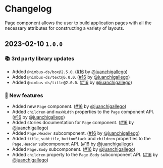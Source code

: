 # Changelog

Page component allows the user to build application pages with all the necessary attributes for constructing a variety of layouts.

## 2023-02-10 `1.0.0`

### 📚 3rd party library updates

- Added `@nimbus-ds/box@2.5.0`. ([#16](https://github.com/TiendaNube/nimbus-patterns/pull/16) by [@juanchigallego](https://github.com/juanchigallego))
- Added `@nimbus-ds/text@5.0.0`. ([#16](https://github.com/TiendaNube/nimbus-patterns/pull/16) by [@juanchigallego](https://github.com/juanchigallego))
- Added `@nimbus-ds/title@2.0.0`. ([#16](https://github.com/TiendaNube/nimbus-patterns/pull/16) by [@juanchigallego](https://github.com/juanchigallego))

### 🎉 New features

- Added new `Page` component. ([#16](https://github.com/TiendaNube/nimbus-patterns/pull/16) by [@juanchigallego](https://github.com/juanchigallego))
- Added `children` and `maxWidth` properties to the `Page` component API. ([#16](https://github.com/TiendaNube/nimbus-patterns/pull/16) by [@juanchigallego](https://github.com/juanchigallego))
- Added stories documentation for `Page` component. ([#16](https://github.com/TiendaNube/nimbus-patterns/pull/16) by [@juanchigallego](https://github.com/juanchigallego))
- Added `Page.Header` subcomponent. ([#16](https://github.com/TiendaNube/nimbus-patterns/pull/16) by [@juanchigallego](https://github.com/juanchigallego))
- Added `title`, `subtitle`, `buttonStack` and `children` properties to the `Page.Header` subcomponent API. ([#16](https://github.com/TiendaNube/nimbus-patterns/pull/16) by [@juanchigallego](https://github.com/juanchigallego))
- Added `Page.Body` subcomponent. ([#16](https://github.com/TiendaNube/nimbus-patterns/pull/16) by [@juanchigallego](https://github.com/juanchigallego))
- Added `children` property to the `Page.Body` subcomponent API. ([#16](https://github.com/TiendaNube/nimbus-patterns/pull/16) by [@juanchigallego](https://github.com/juanchigallego))
